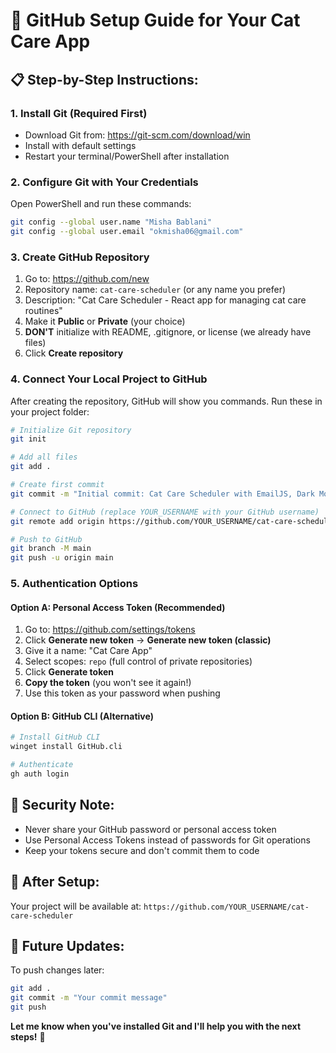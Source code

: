 # 🐙 GitHub Setup Guide for Your Cat Care App

## 📋 **Step-by-Step Instructions:**

### 1. **Install Git (Required First)**
- Download Git from: https://git-scm.com/download/win
- Install with default settings
- Restart your terminal/PowerShell after installation

### 2. **Configure Git with Your Credentials**
Open PowerShell and run these commands:
```bash
git config --global user.name "Misha Bablani"
git config --global user.email "okmisha06@gmail.com"
```

### 3. **Create GitHub Repository**
1. Go to: https://github.com/new
2. Repository name: `cat-care-scheduler` (or any name you prefer)
3. Description: "Cat Care Scheduler - React app for managing cat care routines"
4. Make it **Public** or **Private** (your choice)
5. **DON'T** initialize with README, .gitignore, or license (we already have files)
6. Click **Create repository**

### 4. **Connect Your Local Project to GitHub**
After creating the repository, GitHub will show you commands. Run these in your project folder:

```bash
# Initialize Git repository
git init

# Add all files
git add .

# Create first commit
git commit -m "Initial commit: Cat Care Scheduler with EmailJS, Dark Mode, and Photo Gallery"

# Connect to GitHub (replace YOUR_USERNAME with your GitHub username)
git remote add origin https://github.com/YOUR_USERNAME/cat-care-scheduler.git

# Push to GitHub
git branch -M main
git push -u origin main
```

### 5. **Authentication Options**

#### **Option A: Personal Access Token (Recommended)**
1. Go to: https://github.com/settings/tokens
2. Click **Generate new token** → **Generate new token (classic)**
3. Give it a name: "Cat Care App"
4. Select scopes: `repo` (full control of private repositories)
5. Click **Generate token**
6. **Copy the token** (you won't see it again!)
7. Use this token as your password when pushing

#### **Option B: GitHub CLI (Alternative)**
```bash
# Install GitHub CLI
winget install GitHub.cli

# Authenticate
gh auth login
```

## 🔐 **Security Note:**
- Never share your GitHub password or personal access token
- Use Personal Access Tokens instead of passwords for Git operations
- Keep your tokens secure and don't commit them to code

## 🎯 **After Setup:**
Your project will be available at: `https://github.com/YOUR_USERNAME/cat-care-scheduler`

## 📝 **Future Updates:**
To push changes later:
```bash
git add .
git commit -m "Your commit message"
git push
```

**Let me know when you've installed Git and I'll help you with the next steps!** 🚀
